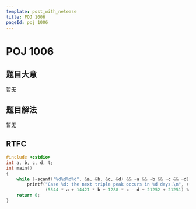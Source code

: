 ```yaml
---
template: post_with_netease
title: POJ 1006
pageId: poj_1006
---
```


# POJ 1006

## 题目大意
暂无

## 题目解法
暂无

## RTFC

```cpp
#include <cstdio>
int a, b, c, d, t;
int main()
{
    while (~scanf("%d%d%d%d", &a, &b, &c, &d) && ~a && ~b && ~c && ~d)
        printf("Case %d: the next triple peak occurs in %d days.\n", ++t,
               (5544 * a + 14421 * b + 1288 * c - d + 21252 + 21251) % 21252 + 1);
    return 0;
}
```
<div id="__comment"></div>
